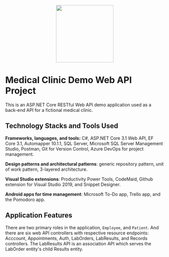 <p align="center"> 
  <img width=182 src="https://user-images.githubusercontent.com/19508650/136642653-f364610f-daba-4ec4-8838-8c7d97494729.png">
</p>

# Medical Clinic Demo Web API Project

This is an ASP.NET Core RESTful Web API demo application used as a back-end API for a fictional medical clinic.

## Technology Stacks and Tools Used

**Frameworks, languages, and tools:** C#, ASP.NET Core 3.1 Web API, EF Core 3.1, Automapper 10.1.1, SQL Server, Microsoft SQL Server Management Studio, Postman, Git for Version Control, Azure DevOps for project management.

**Design patterns and architectural patterns**: generic repository pattern, unit of work pattern, 3-layered architecture.

**Visual Studio extensions**: Productivity Power Tools, CodeMaid, Github extension for Visual Studio 2019, and Snippet Designer. 

**Android apps for time management**: Microsoft To-Do app, Trello app, and the Pomodoro app.

## Application Features

There are two primary roles in the application, `Employee`, and `Patient`. And there are six web API controllers with respective resource endpoints: Acccount, Appointments, Auth, LabOrders, LabResults, and Records controllers. The LabResults API is an association API which serves the LabOrder entity's child Results entity.
